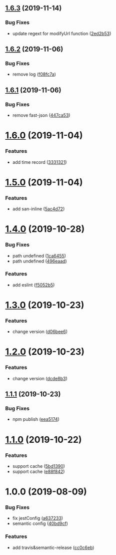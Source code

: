 ## [1.6.3](https://github.com/searchfe/gulp-parser-inline/compare/v1.6.2...v1.6.3) (2019-11-14)


### Bug Fixes

* update regext for modifyUrl function ([2ed2b53](https://github.com/searchfe/gulp-parser-inline/commit/2ed2b53d7889168d42bb7c16e18368838cb13888))

## [1.6.2](https://github.com/searchfe/gulp-parser-inline/compare/v1.6.1...v1.6.2) (2019-11-06)


### Bug Fixes

* remove log ([f08fc7a](https://github.com/searchfe/gulp-parser-inline/commit/f08fc7a40a4641bffa3a861a767d15a5e9da91b6))

## [1.6.1](https://github.com/searchfe/gulp-parser-inline/compare/v1.6.0...v1.6.1) (2019-11-06)


### Bug Fixes

* remove fast-json ([447ca53](https://github.com/searchfe/gulp-parser-inline/commit/447ca535ef31d281a274724bc475e9e8a1220a2f))

# [1.6.0](https://github.com/searchfe/gulp-parser-inline/compare/v1.5.0...v1.6.0) (2019-11-04)


### Features

* add time record ([3331321](https://github.com/searchfe/gulp-parser-inline/commit/33313213674b0919b6b3b9708497cc3456b3ea9d))

# [1.5.0](https://github.com/searchfe/gulp-parser-inline/compare/v1.4.0...v1.5.0) (2019-11-04)


### Features

* add san-inline ([5ac4d72](https://github.com/searchfe/gulp-parser-inline/commit/5ac4d72d8b440a90abb6f8a7d483e4071e87af8d))

# [1.4.0](https://github.com/searchfe/gulp-parser-inline/compare/v1.3.0...v1.4.0) (2019-10-28)


### Bug Fixes

* path undefined ([1ca6455](https://github.com/searchfe/gulp-parser-inline/commit/1ca6455f7be525d31057db11d45595562f1beb2b))
* path undefined ([496eaad](https://github.com/searchfe/gulp-parser-inline/commit/496eaada09f17935261cebca9a7c2557776248cd))


### Features

* add eslint ([f5052b5](https://github.com/searchfe/gulp-parser-inline/commit/f5052b5742a2d0f19053e8700e818ca090c20b66))

# [1.3.0](https://github.com/searchfe/gulp-parser-inline/compare/v1.2.0...v1.3.0) (2019-10-23)


### Features

* change version ([d06bee6](https://github.com/searchfe/gulp-parser-inline/commit/d06bee6c6b1aa4101d82d9f18b880ca661adf06e))

# [1.2.0](https://github.com/searchfe/gulp-parser-inline/compare/v1.1.1...v1.2.0) (2019-10-23)


### Features

* change version ([dcde8b3](https://github.com/searchfe/gulp-parser-inline/commit/dcde8b3fab4c7a6192cd64432529905c22a1deac))

## [1.1.1](https://github.com/searchfe/gulp-parser-inline/compare/v1.1.0...v1.1.1) (2019-10-23)


### Bug Fixes

* npm publish ([eea5174](https://github.com/searchfe/gulp-parser-inline/commit/eea5174064d67e8b7ac6d8e605fb0ff50a7061f1))

# [1.1.0](https://github.com/searchfe/gulp-parser-inline/compare/v1.0.0...v1.1.0) (2019-10-22)


### Features

* support cache ([5bd1390](https://github.com/searchfe/gulp-parser-inline/commit/5bd139061e9c0a94b01b6c3412f6d348548039a6))
* support cache ([e88f842](https://github.com/searchfe/gulp-parser-inline/commit/e88f84284d024445301fc3d32ffeeef4595a473d))

# 1.0.0 (2019-08-09)


### Bug Fixes

* fix jestConfig ([a637233](https://github.com/searchfe/gulp-parser-inline/commit/a637233))
* semantic config ([40bd9cf](https://github.com/searchfe/gulp-parser-inline/commit/40bd9cf))


### Features

* add travis&semantic-release ([cc0c6eb](https://github.com/searchfe/gulp-parser-inline/commit/cc0c6eb))
